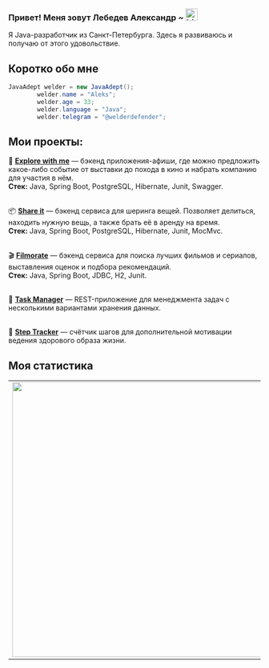 ### Привет! Меня зовут Лебедев Александр ~ <img src="https://user-images.githubusercontent.com/97739784/196409632-0e443bc3-858e-4c21-becb-8ce0d0e2b84c.gif" width="24px" alt="hi">

Я Java-разработчик из Санкт-Петербурга.
Здесь я развиваюсь и получаю от этого удовольствие.

## Коротко обо мне
```java
JavaAdept welder = new JavaAdept();
        welder.name = "Aleks"; 
        welder.age = 33;
        welder.language = "Java";
        welder.telegram = "@welderdefender";
```

## Мои проекты:
🎫 <b>[Explore with me](https://github.com/welderdefender/explore-with-me)</b> — бэкенд приложения-афиши, где можно предложить какое-либо событие от выставки до похода в кино и набрать компанию для участия в нём.
<br><b>Стек:</b> Java, Spring Boot, PostgreSQL, Hibernate, Junit, Swagger.

<br>📦 <b>[Share it](https://github.com/welderdefender/share-it)</b> — бэкенд сервиса для шеринга вещей. Позволяет делиться, находить нужную вещь, а также брать её в аренду на время.
<br><b>Стек:</b> Java, Spring Boot, PostgreSQL, Hibernate, Junit, MocMvc.

<br>🎬 <b>[Filmorate](https://github.com/welderdefender/filmorate)</b> — бэкенд сервиса для поиска лучших фильмов и сериалов, выставления оценок и подбора рекомендаций.
<br><b>Стек:</b> Java, Spring Boot, JDBC, H2, Junit.

<br>📒 <b>[Task Manager](https://github.com/welderdefender/task-manager)</b> — REST-приложение для менеджмента задач с несколькими вариантами хранения данных.

<br>👟 <b>[Step Tracker](https://github.com/welderdefender/step-tracker)</b> — счётчик шагов для дополнительной мотивации ведения здорового образа жизни.

## Моя статистика
<p align="center">
  <table>
  <tr>
      <td><img width="550px" align="left" src="https://github-readme-stats.vercel.app/api?username=welderdefender&hide_border=true&count_private=false&layout=compact&hide_title=true&show_icons=true&theme=merko" /></td>
      <td><img width="550px" src="https://github-readme-streak-stats.herokuapp.com?user=welderdefender&theme=dark&hide_border=true" width = 400" /></td>
  </tr>   
</table>
</p>
